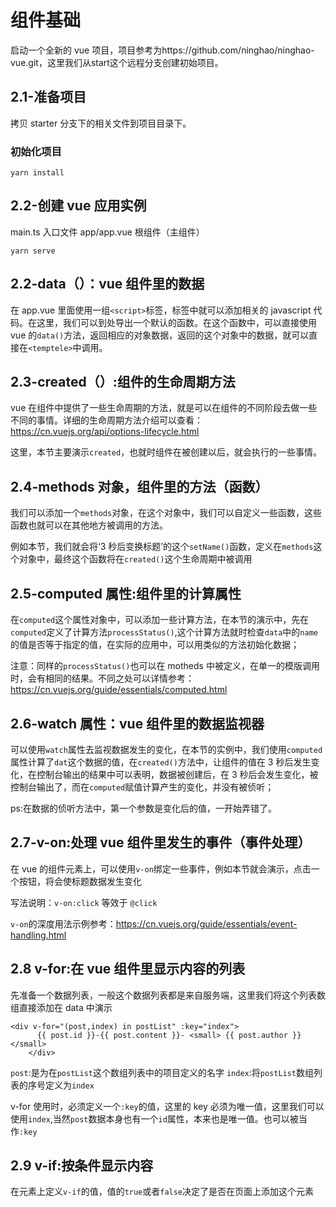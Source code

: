 # 组件基础

启动一个全新的 vue 项目，项目参考为https://github.com/ninghao/ninghao-vue.git，这里我们从start这个远程分支创建初始项目。

## 2.1-准备项目

拷贝 starter 分支下的相关文件到项目目录下。

### 初始化项目

```
yarn install
```

## 2.2-创建 vue 应用实例

main.ts 入口文件
app/app.vue 根组件（主组件）

```
yarn serve
```

## 2.2-data（）：vue 组件里的数据

在 app.vue 里面使用一组`<script>`标签，标签中就可以添加相关的 javascript 代码。在这里，我们可以到处导出一个默认的函数。在这个函数中，可以直接使用 vue 的`data()`方法，返回相应的对象数据，返回的这个对象中的数据，就可以直接在`<temptele>`中调用。

## 2.3-created（）:组件的生命周期方法

vue 在组件中提供了一些生命周期的方法，就是可以在组件的不同阶段去做一些不同的事情。详细的生命周期方法介绍可以查看：https://cn.vuejs.org/api/options-lifecycle.html

这里，本节主要演示`created`，也就时组件在被创建以后，就会执行的一些事情。

## 2.4-methods 对象，组件里的方法（函数）

我们可以添加一个`methods`对象，在这个对象中，我们可以自定义一些函数，这些函数也就可以在其他地方被调用的方法。

例如本节，我们就会将‘3 秒后变换标题’的这个`setName()`函数，定义在`methods`这个对象中，最终这个函数将在`created()`这个生命周期中被调用

## 2.5-computed 属性:组件里的计算属性

在`computed`这个属性对象中，可以添加一些计算方法，在本节的演示中，先在`computed`定义了计算方法`processStatus()`,这个计算方法就时检查`data`中的`name`的值是否等于指定的值，在实际的应用中，可以用类似的方法初始化数据；

注意：同样的`processStatus()`也可以在 motheds 中被定义，在单一的模版调用时，会有相同的结果。不同之处可以详情参考：https://cn.vuejs.org/guide/essentials/computed.html

## 2.6-watch 属性：vue 组件里的数据监视器

可以使用`watch`属性去监视数据发生的变化，在本节的实例中，我们使用`computed`属性计算了`dat`这个数据的值，在`created()`方法中，让组件的值在 3 秒后发生变化，在控制台输出的结果中可以表明，数据被创建后，在 3 秒后会发生变化，被控制台输出了，而在`computed`赋值计算产生的变化，并没有被侦听；

ps:在数据的侦听方法中，第一个参数是变化后的值，一开始弄错了。

## 2.7-v-on:处理 vue 组件里发生的事件（事件处理）

在 vue 的组件元素上，可以使用`v-on`绑定一些事件，例如本节就会演示，点击一个按钮，将会使标题数据发生变化

写法说明：`v-on:click` 等效于 `@click`

`v-on`的深度用法示例参考：https://cn.vuejs.org/guide/essentials/event-handling.html

## 2.8 v-for:在 vue 组件里显示内容的列表

先准备一个数据列表，一般这个数据列表都是来自服务端，这里我们将这个列表数组直接添加在 data 中演示

```
<div v-for="(post,index) in postList" :key="index">
      {{ post.id }}-{{ post.content }}- <small> {{ post.author }} </small>
    </div>
```

`post`:是为在`postList`这个数组列表中的项目定义的名字
`index`:将`postList`数组列表的序号定义为`index`

v-for 使用时，必须定义一个`:key`的值，这里的 key 必须为唯一值，这里我们可以使用`index`,当然`post`数据本身也有一个`id`属性，本来也是唯一值。也可以被当作`:key`

## 2.9 v-if:按条件显示内容

在元素上定义`v-if`的值，值的`true`或者`false`决定了是否在页面上添加这个元素
